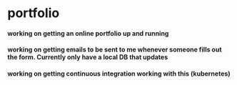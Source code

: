 # portfolio
#### working on getting an online portfolio up and running
#### working on getting emails to be sent to me whenever someone fills out the form. Currently only have a local DB that updates
#### working on getting continuous integration working with this (kubernetes)
